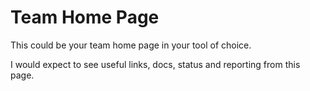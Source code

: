 # Team Home Page

This could be your team home page in your tool of choice.

I would expect to see useful links, docs, status and reporting from this page.

